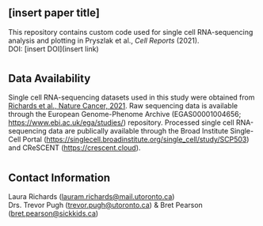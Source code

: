 ## [insert paper title]

This repository contains custom code used for single cell RNA-sequencing analysis and plotting in  Pryszlak et al., *Cell Reports* (2021).   
DOI: [insert DOI](insert link)  


#
## Data Availability

Single cell RNA-sequencing datasets used in this study were obtained from [Richards et al., Nature Cancer, 2021](). Raw sequencing data is available through the European Genome-Phenome Archive (EGAS00001004656; https://www.ebi.ac.uk/ega/studies/) repository. Processed single cell RNA-sequencing data are publically available through the Broad Institute Single-Cell Portal (https://singlecell.broadinstitute.org/single_cell/study/SCP503) and CReSCENT (https://crescent.cloud).   

#
## Contact Information
Laura Richards (lauram.richards@mail.utoronto.ca)    
Drs. Trevor Pugh (trevor.pugh@utoronto.ca) & Bret Pearson (bret.pearson@sickkids.ca)    

